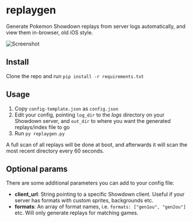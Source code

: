 # replaygen
Generate Pokemon Showdown replays from server logs automatically, and view them in-browser, old iOS style.

![Screenshot](https://i.imgur.com/iZOsISS.png)

## Install
Clone the repo and run `pip install -r requirements.txt`

## Usage
1. Copy `config-template.json` as `config.json`
2. Edit your config, pointing `log_dir` to the *logs* directory on your Showdown server, and `out_dir` to where you want the generated replays/index file to go
3. Run `py replaygen.py`

A full scan of all replays will be done at boot, and afterwards it will scan the most recent directory every 60 seconds.

## Optional params
There are some additional parameters you can add to your config file:
- **client_url**: String pointing to a specific Showdown client. Useful if your server has formats with custom sprites, backgrounds etc.
- **formats**: An array of format names, i.e. `formats: ["gen1ou", "gen2ou"]` etc. Will only generate replays for matching games.
